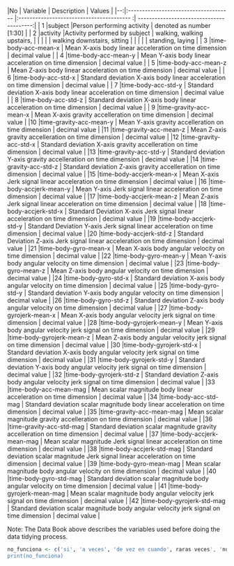

|No |  Variable                             |        Description                        |               Values                     |
|--:|:------------------------------------- |:---------------------------------------- :| ----------------------------------------:|
| 1 |subject                                |Person performing activity                 |   denoted as number [1:30]               |
| 2 |activity                               |Activity performed by subject              |   walking, walking upstairs,             |
|   |                                       |                                           |   walking downstairs, sitting            |
|   |                                       |                                           |   standing, laying                       |
| 3 |time-body-acc-mean-x                   | Mean X-axis body linear acceleration on time dimension |   decimal value  |
| 4 |time-body-acc-mean-y                   | Mean Y-axis body linear acceleration on time dimension |   decimal value  |
| 5 |time-body-acc-mean-z                   | Mean Z-axis body linear acceleration on time dimension |   decimal value  |
| 6 |time-body-acc-std-x                    | Standard deviation X-axis body linear acceleration on time dimension |   decimal value  |
| 7 |time-body-acc-std-y                    | Standard deviation X-axis body linear acceleration on time dimension |   decimal value  |
| 8 |time-body-acc-std-z                    | Standard deviation X-axis body linear acceleration on time dimension |   decimal value  |
| 9 |time-gravity-acc-mean-x                | Mean X-axis gravity accelleration on time dimension |   decimal value  |
|10 |time-gravity-acc-mean-y                | Mean Y-axis gravity accelleration on time dimension |   decimal value  |
|11 |time-gravity-acc-mean-z                | Mean Z-axis gravity accelleration on time dimension |   decimal value  |
|12 |time-gravity-acc-std-x                 | Standard deviation X-axis gravity accelleration on time dimension |   decimal value  |
|13 |time-gravity-acc-std-y                 | Standard deviation Y-axis gravity accelleration on time dimension |   decimal value  |
|14 |time-gravity-acc-std-z                 | Standard deviation Z-axis gravity accelleration on time dimension |   decimal value  |
|15 |time-body-accjerk-mean-x               | Mean X-axis Jerk signal linear acceleration on time dimension |   decimal value  |
|16 |time-body-accjerk-mean-y               | Mean Y-axis Jerk signal linear acceleration on time dimension |   decimal value  |
|17 |time-body-accjerk-mean-z               | Mean Z-axis Jerk signal linear acceleration on time dimension |   decimal value  |
|18 |time-body-accjerk-std-x                | Standard Deviation X-axis Jerk signal linear acceleration on time dimension |   decimal value  |
|19 |time-body-accjerk-std-y                | Standard Deviation Y-axis Jerk signal linear acceleration on time dimension |   decimal value  |
|20 |time-body-accjerk-std-z                | Standard Deviation Z-axis Jerk signal linear acceleration on time dimension |   decimal value  |
|21 |time-body-gyro-mean-x                  | Mean X-axis body angular velocity on time dimension |   decimal value  |
|22
|time-body-gyro-mean-y                  | Mean Y-axis body angular velocity on time dimension |   decimal value  |
|23 |time-body-gyro-mean-z                  | Mean Z-axis body angular velocity on time dimension |   decimal value  |
|24 |time-body-gyro-std-x                   | Standard deviation X-axis body angular velocity on time dimension |   decimal value  |
|25 |time-body-gyro-std-y                   | Standard deviation Y-axis body angular velocity on time dimension |   decimal value  |
|26 |time-body-gyro-std-z                   | Standard deviation Z-axis body angular velocity on time dimension |   decimal value  |
|27 |time-body-gyrojerk-mean-x              | Mean X-axis body angular velocity jerk signal on time dimension |   decimal value  |
|28 |time-body-gyrojerk-mean-y              | Mean Y-axis body angular velocity jerk signal on time dimension |   decimal value  |
|29 |time-body-gyrojerk-mean-z              | Mean Z-axis body angular velocity jerk signal on time dimension |   decimal value  |
|30 |time-body-gyrojerk-std-x               | Standard deviation X-axis body angular velocity jerk signal on time dimension |   decimal value  |
|31 |time-body-gyrojerk-std-y               | Standard deviation Y-axis body angular velocity jerk signal on time dimension |   decimal value  |
|32 |time-body-gyrojerk-std-z               | Standard deviation Z-axis body angular velocity jerk signal on time dimension |   decimal value  |
|33 |time-body-acc-mean-mag                 | Mean scalar magnitude body linear acceleration on time dimension |   decimal value  |
|34 |time-body-acc-std-mag                  | Standard deviation scalar magnitude body linear acceleration on time dimension |   decimal value  |
|35 |time-gravity-acc-mean-mag              | Mean scalar magnitude gravity accelleration on time dimension |   decimal value  |
|36 |time-gravity-acc-std-mag               | Standard deviation scalar magnitude gravity accelleration on time dimension |   decimal value  |
|37 |time-body-accjerk-mean-mag             | Mean scalar magnitude Jerk signal linear acceleration on time dimension |   decimal value  |
|38 |time-body-accjerk-std-mag              | Standard deviation scalar magnitude Jerk signal linear acceleration on time dimension |   decimal value  |
|39 |time-body-gyro-mean-mag                | Mean scalar magnitude body angular velocity on time dimension |   decimal value  |
|40 |time-body-gyro-std-mag                 | Standard deviation scalar magnitude body angular velocity on time dimension |   decimal value  |
|41 |time-body-gyrojerk-mean-mag            | Mean scalar magnitude body angular velocity jerk signal on time dimension |   decimal value  |
|42 |time-body-gyrojerk-std-mag             | Standard deviation scalar magnitude body angular velocity jerk signal on time dimension |   decimal value  |




Note: The Data Book above describes the variables used before doing the data tidying process.

```R
no_funciona <- c('si', 'a veces', 'de vez en cuando', raras veces', 'nunca')
print(no_funciona)
```

